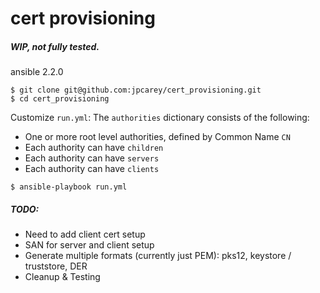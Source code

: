 # cert provisioning
##### WIP, not fully tested.

ansible 2.2.0
```
$ git clone git@github.com:jpcarey/cert_provisioning.git
$ cd cert_provisioning
```
Customize `run.yml`:
The `authorities` dictionary consists of the following:
- One or more root level authorities, defined by Common Name `CN`
- Each authority can have `children`
- Each authority can have `servers`
- Each authority can have `clients`

```
$ ansible-playbook run.yml
```


##### TODO:
- Need to add client cert setup
- SAN for server and client setup
- Generate multiple formats (currently just PEM): pks12, keystore / truststore, DER
- Cleanup & Testing
